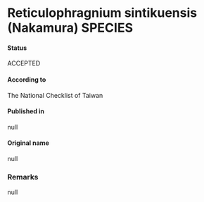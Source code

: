Reticulophragnium sintikuensis (Nakamura) SPECIES
=======

#### Status
ACCEPTED

#### According to
The National Checklist of Taiwan

#### Published in
null

#### Original name
null

### Remarks
null